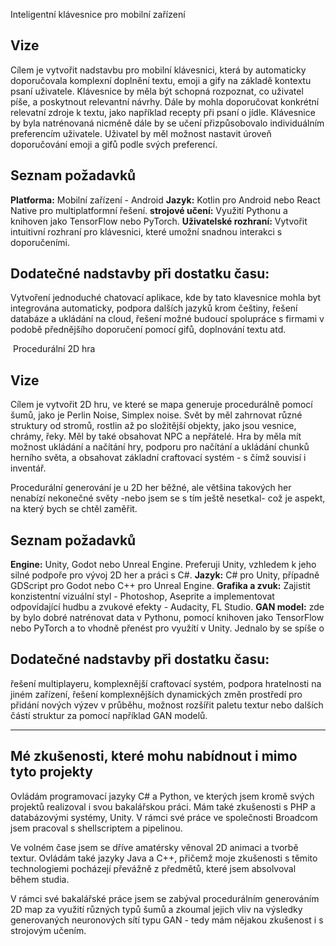 Inteligentní klávesnice pro mobilní zařízení
 
## Vize
Cílem je vytvořit nadstavbu pro mobilní klávesnici, která by automaticky doporučovala komplexní doplnění textu, emoji a gify na základě kontextu psaní uživatele. Klávesnice by měla být schopná rozpoznat, co uživatel píše, a poskytnout relevantní návrhy. Dále by mohla doporučovat konkrétní relevatní zdroje k textu, jako například recepty při psaní o jídle. 
Klávesnice by byla natrénovaná nicméně dále by se učení přizpůsobovalo individuálním preferencím uživatele. Uživatel by měl možnost nastavit úroveň doporučování emoji a gifů podle svých preferencí.

## Seznam požadavků
**Platforma:** Mobilní zařízení - Android
**Jazyk:** Kotlin pro Android nebo React Native pro multiplatformní řešení.
**strojové učení:** Využití Pythonu a knihoven jako TensorFlow nebo PyTorch. 
**Uživatelské rozhraní:** Vytvořit intuitivní rozhraní pro klávesnici, které umožní snadnou interakci s doporučeními. 

## Dodatečné nadstavby při dostatku času:
Vytvoření jednoduché chatovací aplikace, kde by tato klavesnice mohla byt integrována automaticky, podpora dalších jazyků krom češtiny, řešení databáze a ukládání na cloud, řešení možné budoucí spolupráce s firmami v podobě přednějšího doporučení pomocí gifů, doplnování textu atd.

﻿
Procedurální 2D hra

## Vize
Cílem je vytvořit 2D hru, ve které se mapa generuje procedurálně pomocí šumů, jako je Perlin Noise, Simplex noise.
Svět by měl zahrnovat různé struktury od stromů, rostlin až po složitější objekty, jako jsou vesnice, chrámy, řeky. Měl by také obsahovat NPC a nepřátelé.
Hra by měla mít možnost ukládání a načítání hry, podporu pro načítání a ukládání chunků herního světa, a obsahovat základní craftovací systém - s čímž souvisí i inventář.

Procedurální generování je u 2D her běžné, ale většina takových her nenabízí nekonečné světy -nebo jsem se s tím ještě nesetkal- což je aspekt, na který bych se chtěl zaměřit.

## Seznam požadavků
**Engine:** Unity, Godot nebo Unreal Engine. Preferuji Unity, vzhledem k jeho silné podpoře pro vývoj 2D her a práci s C#.
**Jazyk:** C# pro Unity, případně GDScript pro Godot nebo C++ pro Unreal Engine.
**Grafika a zvuk:** Zajistit konzistentní vizuální styl - Photoshop, Aseprite a implementovat odpovídající hudbu a zvukové efekty - Audacity, FL Studio.
**GAN model:** zde by bylo dobré natrénovat data v Pythonu, pomocí knihoven jako TensorFlow nebo PyTorch a to vhodně přenést pro využítí v Unity. Jednalo by se spíše o 

## Dodatečné nadstavby při dostatku času:
řešení multiplayeru, komplexnější craftovací systém, podpora hratelnosti na jiném zařízení, řešení komplexnějších dynamických změn prostředí pro přidání nových výzev v průběhu, možnost rozšířit paletu textur nebo dalších částí struktur za pomocí například GAN modelů.

---

## Mé zkušenosti, které mohu nabídnout i mimo tyto projekty
Ovládám programovací jazyky C# a Python, ve kterých jsem kromě svých projektů realizoval i svou bakalářskou práci. Mám také zkušenosti s PHP a databázovými systémy, Unity. V rámci své práce ve společnosti Broadcom jsem pracoval s shellscriptem a pipelinou.

Ve volném čase jsem se dříve amatérsky věnoval 2D animaci a tvorbě textur. Ovládám také jazyky Java a C++, přičemž moje zkušenosti s těmito technologiemi pocházejí převážně z předmětů, které jsem absolvoval během studia.

V rámci své bakalářské práce jsem se zabýval procedurálním generováním 2D map za využití různých typů šumů a zkoumal jejich vliv na výsledky generovaných neuronových sítí typu GAN - tedy mám nějakou zkušenost i s strojovým učením.
